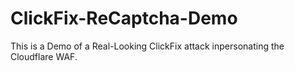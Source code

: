 # ClickFix-ReCaptcha-Demo
This is a Demo of a Real-Looking ClickFix attack inpersonating the Cloudflare WAF.

